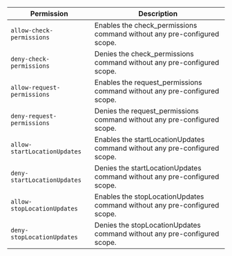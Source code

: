 | Permission | Description |
|------|-----|
|`allow-check-permissions`|Enables the check_permissions command without any pre-configured scope.|
|`deny-check-permissions`|Denies the check_permissions command without any pre-configured scope.|
|`allow-request-permissions`|Enables the request_permissions command without any pre-configured scope.|
|`deny-request-permissions`|Denies the request_permissions command without any pre-configured scope.|
|`allow-startLocationUpdates`|Enables the startLocationUpdates command without any pre-configured scope.|
|`deny-startLocationUpdates`|Denies the startLocationUpdates command without any pre-configured scope.|
|`allow-stopLocationUpdates`|Enables the stopLocationUpdates command without any pre-configured scope.|
|`deny-stopLocationUpdates`|Denies the stopLocationUpdates command without any pre-configured scope.|
